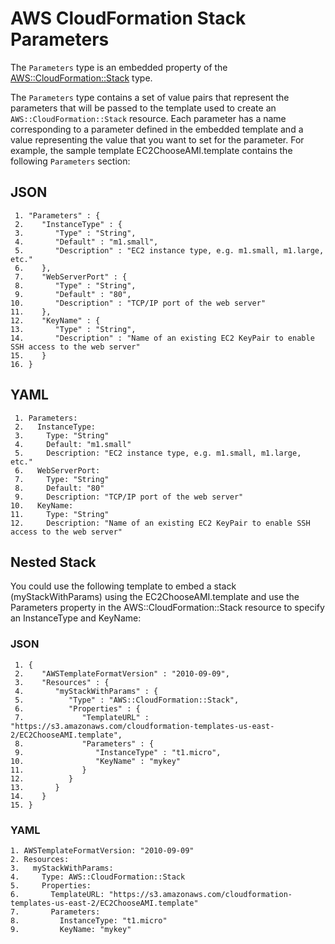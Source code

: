# AWS CloudFormation Stack Parameters<a name="aws-properties-stack-parameters"></a>

The `Parameters` type is an embedded property of the [AWS::CloudFormation::Stack](aws-properties-stack.md) type\.

The `Parameters` type contains a set of value pairs that represent the parameters that will be passed to the template used to create an `AWS::CloudFormation::Stack` resource\. Each parameter has a name corresponding to a parameter defined in the embedded template and a value representing the value that you want to set for the parameter\. For example, the sample template EC2ChooseAMI\.template contains the following `Parameters` section:

## JSON<a name="aws-properties-stack-parameters-example1.json"></a>

```
 1. "Parameters" : {
 2.    "InstanceType" : {
 3.       "Type" : "String",
 4.       "Default" : "m1.small",
 5.       "Description" : "EC2 instance type, e.g. m1.small, m1.large, etc."
 6.    },
 7.    "WebServerPort" : {
 8.       "Type" : "String",
 9.       "Default" : "80",
10.       "Description" : "TCP/IP port of the web server"
11.    },
12.    "KeyName" : {
13.       "Type" : "String",
14.       "Description" : "Name of an existing EC2 KeyPair to enable SSH access to the web server"
15.    }
16. }
```

## YAML<a name="aws-properties-stack-parameters-example1.yaml"></a>

```
 1. Parameters: 
 2.   InstanceType: 
 3.     Type: "String"
 4.     Default: "m1.small"
 5.     Description: "EC2 instance type, e.g. m1.small, m1.large, etc."
 6.   WebServerPort: 
 7.     Type: "String"
 8.     Default: "80"
 9.     Description: "TCP/IP port of the web server"
10.   KeyName: 
11.     Type: "String"
12.     Description: "Name of an existing EC2 KeyPair to enable SSH access to the web server"
```

## Nested Stack<a name="w13ab1c21c10c57c37c26c11"></a>

You could use the following template to embed a stack \(myStackWithParams\) using the EC2ChooseAMI\.template and use the Parameters property in the AWS::CloudFormation::Stack resource to specify an InstanceType and KeyName:

### JSON<a name="aws-properties-stack-parameters-example2.json"></a>

```
 1. {
 2.    "AWSTemplateFormatVersion" : "2010-09-09",
 3.    "Resources" : {
 4.       "myStackWithParams" : {
 5.          "Type" : "AWS::CloudFormation::Stack",
 6.          "Properties" : {
 7.             "TemplateURL" : "https://s3.amazonaws.com/cloudformation-templates-us-east-2/EC2ChooseAMI.template",
 8.             "Parameters" : {
 9.                "InstanceType" : "t1.micro",
10.                "KeyName" : "mykey"
11.             }
12.          }
13.       }
14.    }
15. }
```

### YAML<a name="aws-properties-stack-parameters-example2.yaml"></a>

```
1. AWSTemplateFormatVersion: "2010-09-09"
2. Resources: 
3.   myStackWithParams: 
4.     Type: AWS::CloudFormation::Stack
5.     Properties: 
6.       TemplateURL: "https://s3.amazonaws.com/cloudformation-templates-us-east-2/EC2ChooseAMI.template"
7.       Parameters: 
8.         InstanceType: "t1.micro"
9.         KeyName: "mykey"
```
